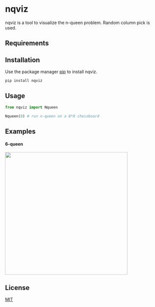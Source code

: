 # nqviz

nqviz is a tool to visualize the n-queen problem. Random column pick is used.

## Requirements



## Installation

Use the package manager [pip](https://pip.pypa.io/en/stable/) to install nqviz.

```bash
pip install nqviz
```

## Usage

```python
from nqviz import Nqueen

Nqueen(8) # run n-queen on a 8*8 chessboard
```

## Examples

#### 6-queen

<img src="https://user-images.githubusercontent.com/62132206/120168297-0040cc80-c1ff-11eb-9a7a-de5e1568fc70.gif" width="400">

## License
[MIT](https://choosealicense.com/licenses/mit/)
